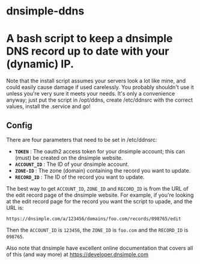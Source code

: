 # dnsimple-ddns
# A bash script to keep a dnsimple DNS record up to date with your (dynamic) IP.

Note that the install script assumes your servers look a lot like mine, and
could easily cause damage if used carelessly.  You probably shouldn't use it
unless you're very sure it meets your needs. It's only a convenience anyway;
just put the script in /opt/ddns, create /etc/ddnsrc with the correct
values, install the .service and go!

## Config

There are four parameters that need to be set in /etc/ddnsrc:

* **`TOKEN`** : The oauth2 access token for your dnsimple account; this can
    (must) be created on the dnsimple website.
* **`ACCOUNT_ID`** : The ID of your dnsimple account.
* **`ZONE-ID`** : The zone (domain) containing the record you want to update.
* **`RECORD_ID`** : The ID of the record you want to update.

The best way to get `ACCOUNT_ID`, `ZONE_ID` and `RECORD_ID` is from the URL
of the edit record page of the dnsimple website. For example, if you're
looking at the edit record page for the record you want the script to upade,
and the URL is:

    https://dnsimple.com/a/123456/domains/foo.com/records/098765/edit

Then the `ACCOUNT_ID` is `123456`, the `ZONE_ID` is `foo.com` and the
`RECORD_ID` is `098765`.

Also note that dnsimple have excellent online documentation that covers
all of this (and way more) at https://developer.dnsimple.com

